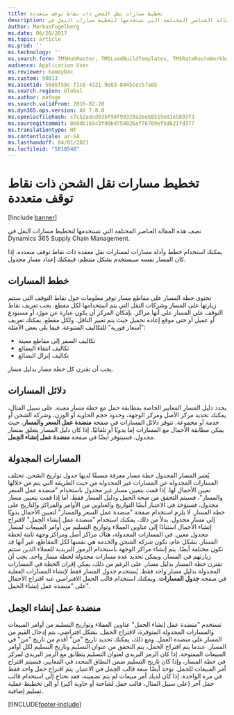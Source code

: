 ```yaml
---
title: تخطيط مسارات نقل الشحن ذات نقاط توقف متعددة
description: تصف هذه المقالة العناصر المختلفة التي تستخدمها لتخطيط مسارات النقل في Dynamics 365 Supply Chain Management.
author: MarkusFogelberg
ms.date: 06/20/2017
ms.topic: article
ms.prod: ''
ms.technology: ''
ms.search.form: TMSHubMaster, TMSLoadBuildTemplates, TMSRateRouteWorkbench, TMSRouteGuide, TMSRoutePlan, TMSRouteWorkbench, WHSLoadTemplate, TMSRouteSchedule, TMSRouteRateDetail
audience: Application User
ms.reviewer: kamaybac
ms.custom: 90013
ms.assetid: 50d6f58c-f1c8-4321-9e83-8445cec57a85
ms.search.region: Global
ms.author: mafoge
ms.search.validFrom: 2016-02-28
ms.dyn365.ops.version: AX 7.0.0
ms.openlocfilehash: c7c52adcd93bf90f99329a2eeb8519e01e5893f3
ms.sourcegitcommit: 0e8db169c3f90bd750826af76709ef5d621fd377
ms.translationtype: HT
ms.contentlocale: ar-SA
ms.lasthandoff: 04/01/2021
ms.locfileid: "5810548"
---
```

# <a name="plan-freight-transportation-routes-with-multiple-stops"></a>تخطيط مسارات نقل الشحن ذات نقاط توقف متعددة

[!include [banner](../includes/banner.md)]

تصف هذه المقالة العناصر المختلفة التي تستخدمها لتخطيط مسارات النقل في Dynamics 365 Supply Chain Management.

يمكنك استخدام خطط وأدلة مسارات لمسارات نقل معقدة ذات نقاط توقف متعددة. إذا كان المسار نفسه سيستخدم بشكل منتظم، فيمكنك إعداد مسار مجدول.

## <a name="route-plans"></a>خطط المسارات
تحتوي خطة المسار على مقاطع مسار توفر معلومات حول نقاط التوقف التي ستتم زيارتها على المسار وشركات النقل التي يتم استخدامها لكل مقطع. يجب تعريف نقاط التوقف على المسار على أنها مراكز. بإمكان المركز أن يكون عبارة عن مورّد أو مستودع أو عميل أو حتى موقع إعادة تحميل حيث يتم تغيير الناقل. ولكل مقطع، يمكنك تعريف "أسعار فورية" للتكاليف المتنوعة. فيما يلي بعض الأمثلة:

-   تكاليف السفر إلى مقاطع معينة
-   تكاليف انتقاء البضائع
-   تكاليف إنزال البضائع

يجب أن تقترن كل خطة مسار بدليل مسار.

## <a name="route-guides"></a>دلائل المسارات
يحدد دليل المسار المعايير الخاصة بمطابقة حمل مع خطة مسار معينة. على سبيل المثال، يمكنك تحديد مركز الأصل ومركز الوجهة، وحدود حجم الحاوية أو الوزن، وشركة الشحن أو خدمة أو مجموعة. تتوفر دلائل المسارات في صفحة **منضدة عمل السعر والمسار**، حيث يمكن مطابقة الأحمال مع المسارات إما يدويًا أو تلقائيًا. إذا كان دليل المسار يتعلق بمسار مجدول، فسيتوفر أيضًا في صفحة **منضدة عمل إنشاء الحِمل‬**.

## <a name="scheduled-routes"></a>المسارات المجدولة
يُعتبر المسار المجدول خطة مسار معرفة مسبقًا لديها جدول تواريخ الشحن. تختلف المسارات المجدولة عن المسارات غير المجدولة من حيث الطريقة التي يتم من خلالها تعيين الأحمال لها. إذا قمت بتعيين مسار غير مجدول باستخدام "منضدة عمل السعر والمسار"، فسيتم التحقق من صحة الحمل ودليل المسار فقط. أما إذا قمت بتعيين مسار مجدول، فستؤخذ في الاعتبار أيضًا التواريخ والعناوين من الأوامر والمراكز والتاريخ على خطة المسار. لا يلزم استخدام صفحة "منضدة عمل السعر والمسار" لتعيين الأحمال يدويًا إلى مسار مجدول. بدلاً من ذلك، يمكنك استخدام "منضدة عمل إنشاء الحِمل‬" لاقتراح إنشاء الأحمال استنادًا إلى عناوين العملاء وتواريخ التسليم من أوامر المبيعات لمسار مجدول معين. في المسارات المجدولة، هناك مراكز أصل ومراكز وجهة ثابتة لخطة المسار. بشكل عام، تكون شركة الشحن والخدمة هي نفسها لكل المقاطع، غير أنها قد تكون مختلفة أيضًا. يتم إنشاء مراكز الوجهة باستخدام الرموز البريدية للعملاء الذين ستتم زيارتهم في المسار. ويمكن تحديد عدة مسارات مجدولة لخطة مسار واحد. يجب أن تقترن خطة المسار بدليل مسار. على الرغم من ذلك، يمكن إقران الخطة في المسارات المجدولة بدليل مسار واحد فقط. يُستخدم جدول المسار فقط لإنشاء المسارات الفعلية في صفحة **جدول المسارات‬**. ويمكنك استخدام قالب الحمل الافتراضي عند اقتراح الأحمال على "منضدة عمل إنشاء الحمل".

## <a name="load-building-workbench"></a>منضدة عمل إنشاء الحِمل
تستخدم "منضدة عمل إنشاء الحمل" عناوين العملاء وتواريخ التسليم من أوامر المبيعات والمسارات المجدولة المتوفرة، لاقتراح الحمل. بشكل افتراضي، يتم إدخال القيم من المسار على منضدة العمل. ومع ذلك، يمكنك تحديد تاريخ "من" أقدم من تاريخ "من" في المسار. عندما يتم اقتراح الحمل، يتم التحقق من عنوان التسليم وتاريخ التسليم لكل أوامر المبيعات المفتوحة. إذا كان الرمز البريدي لعنوان التسليم يتطابق مع الرمز البريدي لمركز في خطة المسار، وإذا كان تاريخ التسليم ضمن النطاق المحدد في المعايير، فسيتم اقتراح أمر المبيعات للحمل. تؤخذ أيضًا سعة قالب الحِمل في الاعتبار. يتم اقتراح حمل واحد فقط في مرة الواحدة. إذا كان لديك أمر مبيعات لم يتم تضمينه، فقد تحتاج إلى استخدام قالب حمل آخر (على سبيل المثال، قالب حمل لشاحنة أو حاوية أكبر) أو إلى تخطيط عملية تسليم إضافية.





[!INCLUDE[footer-include](../../includes/footer-banner.md)]